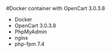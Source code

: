 #Docker container with OpenCart 3.0.3.8

 - Docker
 - OpenCart 3.0.3.8
 - PhpMyAdmin
 - nginx
 - php-fpm 7.4